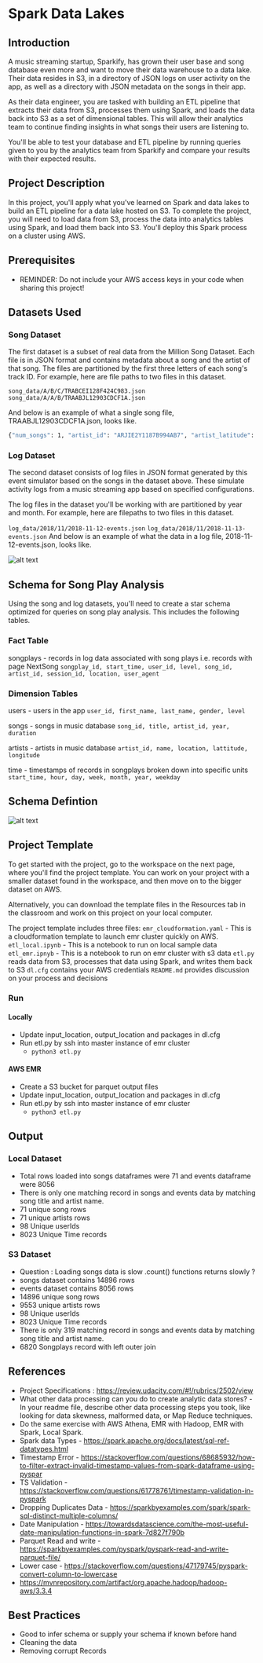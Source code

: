 # Spark Data Lakes

## Introduction

A music streaming startup, Sparkify, has grown their user base and song database even more and want to move their data warehouse to a data lake. Their data resides in S3, in a directory of JSON logs on user activity on the app, as well as a directory with JSON metadata on the songs in their app.

As their data engineer, you are tasked with building an ETL pipeline that extracts their data from S3, processes them using Spark, and loads the data back into S3 as a set of dimensional tables. This will allow their analytics team to continue finding insights in what songs their users are listening to.

You'll be able to test your database and ETL pipeline by running queries given to you by the analytics team from Sparkify and compare your results with their expected results.

## Project Description

In this project, you'll apply what you've learned on Spark and data lakes to build an ETL pipeline for a data lake hosted on S3. To complete the project, you will need to load data from S3, process the data into analytics tables using Spark, and load them back into S3. You'll deploy this Spark process on a cluster using AWS.

## Prerequisites

- REMINDER: Do not include your AWS access keys in your code when sharing this project!

## Datasets Used

### Song Dataset

The first dataset is a subset of real data from the Million Song Dataset. Each file is in JSON format and contains metadata about a song and the artist of that song. The files are partitioned by the first three letters of each song's track ID. For example, here are file paths to two files in this dataset.

`song_data/A/B/C/TRABCEI128F424C983.json`
`song_data/A/A/B/TRAABJL12903CDCF1A.json`

And below is an example of what a single song file, TRAABJL12903CDCF1A.json, looks like.

``` sh
{"num_songs": 1, "artist_id": "ARJIE2Y1187B994AB7", "artist_latitude": null, "artist_longitude": null, "artist_location": "", "artist_name": "Line Renaud", "song_id": "SOUPIRU12A6D4FA1E1", "title": "Der Kleine Dompfaff", "duration": 152.92036, "year": 0}
```

### Log Dataset

The second dataset consists of log files in JSON format generated by this event simulator based on the songs in the dataset above. These simulate activity logs from a music streaming app based on specified configurations.

The log files in the dataset you'll be working with are partitioned by year and month. For example, here are filepaths to two files in this dataset.

`log_data/2018/11/2018-11-12-events.json`
`log_data/2018/11/2018-11-13-events.json`
And below is an example of what the data in a log file, 2018-11-12-events.json, looks like.

![alt text](./images/log-data.png "Log Data")

## Schema for Song Play Analysis

Using the song and log datasets, you'll need to create a star schema optimized for queries on song play analysis. This includes the following tables.

### Fact Table

songplays - records in log data associated with song plays i.e. records with page NextSong
`songplay_id, start_time, user_id, level, song_id, artist_id, session_id, location, user_agent`

### Dimension Tables

users - users in the app
`user_id, first_name, last_name, gender, level`

songs - songs in music database
`song_id, title, artist_id, year, duration`

artists - artists in music database
`artist_id, name, location, lattitude, longitude`

time - timestamps of records in songplays broken down into specific units
`start_time, hour, day, week, month, year, weekday`

## Schema Defintion

![alt text](./images/schema.png "schema.png")

## Project Template

To get started with the project, go to the workspace on the next page, where you'll find the project template. You can work on your project with a smaller dataset found in the workspace, and then move on to the bigger dataset on AWS.

Alternatively, you can download the template files in the Resources tab in the classroom and work on this project on your local computer.

The project template includes three files:
`emr_cloudformation.yaml` - This is a cloudformation template to launch emr cluster quickly on AWS.
`etl_local.ipynb` - This is a notebook to run on local sample data
`etl_emr.ipnyb` - This is a notebook to run on emr cluster with s3 data
`etl.py` reads data from S3, processes that data using Spark, and writes them back to S3
`dl.cfg` contains your AWS credentials
`README.md` provides discussion on your process and decisions

### Run

#### Locally

- Update input_location, output_location and packages in dl.cfg
- Run etl.py by ssh into master instance of emr cluster
  - `python3 etl.py`

#### AWS EMR

- Create a S3 bucket for parquet output files
- Update input_location, output_location and packages in dl.cfg
- Run etl.py by ssh into master instance of emr cluster
  - `python3 etl.py`

## Output

### Local Dataset

- Total rows loaded into songs dataframes were 71 and events dataframe were 8056
- There is only one matching record in songs and events data by matching song title and artist name.
- 71 unique song rows
- 71 unique artists rows
- 98 Unique userIds
- 8023 Unique Time records

### S3 Dataset

- Question : Loading songs data is slow .count() functions returns slowly ?
- songs dataset contains 14896 rows
- events dataset contains 8056 rows
- 14896 unique song rows
- 9553 unique artists rows
- 98 Unique userIds
- 8023 Unique Time records
- There is only 319 matching record in songs and events data by matching song title and artist name.
- 6820 Songplays record with left outer join

## References

- Project Specifications : <https://review.udacity.com/#!/rubrics/2502/view>
- What other data processing can you do to create analytic data stores?
   -In your readme file, describe other data processing steps you took, like looking for data skewness, malformed data, or Map Reduce techniques.
- Do the same exercise with AWS Athena, EMR with Hadoop, EMR with Spark, Local Spark.
- Spark data Types - <https://spark.apache.org/docs/latest/sql-ref-datatypes.html>
- Timestamp Error - <https://stackoverflow.com/questions/68685932/how-to-filter-extract-invalid-timestamp-values-from-spark-dataframe-using-pyspar>
- TS Validation - <https://stackoverflow.com/questions/61778761/timestamp-validation-in-pyspark>
- Dropping Duplicates Data - <https://sparkbyexamples.com/spark/spark-sql-distinct-multiple-columns/>
- Date Manipulation - <https://towardsdatascience.com/the-most-useful-date-manipulation-functions-in-spark-7d827f790b>
- Parquet Read and write - <https://sparkbyexamples.com/pyspark/pyspark-read-and-write-parquet-file/>
- Lower case - <https://stackoverflow.com/questions/47179745/pyspark-convert-column-to-lowercase>
- <https://mvnrepository.com/artifact/org.apache.hadoop/hadoop-aws/3.3.4>

## Best Practices

- Good to infer schema or supply your schema if known before hand
- Cleaning the data
- Removing corrupt Records
